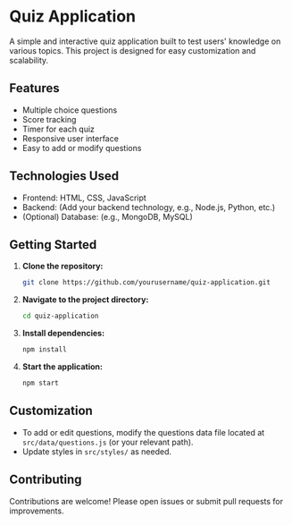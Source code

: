 # Quiz Application

A simple and interactive quiz application built to test users' knowledge on various topics. This project is designed for easy customization and scalability.

## Features

- Multiple choice questions
- Score tracking
- Timer for each quiz
- Responsive user interface
- Easy to add or modify questions

## Technologies Used

- Frontend: HTML, CSS, JavaScript
- Backend: (Add your backend technology, e.g., Node.js, Python, etc.)
- (Optional) Database: (e.g., MongoDB, MySQL)

## Getting Started

1. **Clone the repository:**
    ```bash
    git clone https://github.com/yourusername/quiz-application.git
    ```
2. **Navigate to the project directory:**
    ```bash
    cd quiz-application
    ```
3. **Install dependencies:**
    ```bash
    npm install
    ```
4. **Start the application:**
    ```bash
    npm start
    ```

## Customization

- To add or edit questions, modify the questions data file located at `src/data/questions.js` (or your relevant path).
- Update styles in `src/styles/` as needed.

## Contributing

Contributions are welcome! Please open issues or submit pull requests for improvements.
